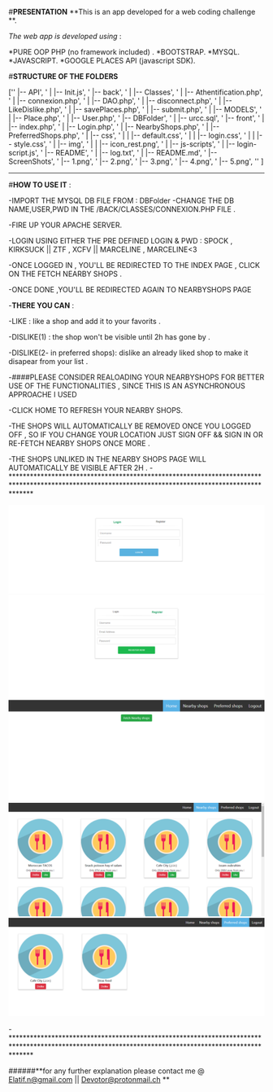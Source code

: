 #**PRESENTATION**
**This is an app developed for a web coding challenge **.

_The web app is developed using_ :

*PURE OOP PHP (no framework included) .
*BOOTSTRAP.
*MYSQL.
*JAVASCRIPT.
*GOOGLE PLACES API (javascript SDK).

#**STRUCTURE OF THE FOLDERS**

[''
|-- API',
  '    |   |-- Init.js',
  '    |-- back',
  '    |   |-- Classes',
  '    |       |-- Athentification.php',
  '    |       |-- connexion.php',
  '    |       |-- DAO.php',
  '    |       |-- disconnect.php',
  '    |       |-- LikeDislike.php',
  '    |       |-- savePlaces.php',
  '    |       |-- submit.php',
  '    |       |-- MODELS',
  '    |           |-- Place.php',
  '    |           |-- User.php',
  '    |-- DBFolder',
  '    |   |-- urcc.sql',
  '    |-- front',
  '    |   |-- index.php',
  '    |   |-- Login.php',
  '    |   |-- NearbyShops.php',
  '    |   |-- PreferredShops.php',
  '    |   |-- css',
  '    |   |   |-- default.css',
  '    |   |   |-- login.css',
  '    |   |   |-- style.css',
  '    |   |-- img',
  '    |   |   |-- icon_rest.png',
  '    |   |-- js-scripts',
  '    |       |-- login-script.js',
  '    |-- README',
  '    |   |-- log.txt',
  '    |   |-- README.md',
  '    |-- ScreenShots',
  '        |-- 1.png',
  '        |-- 2.png',
  '        |-- 3.png',
  '        |-- 4.png',
  '        |-- 5.png',
  '' ]


*****************************************************************************************************************************************************
#**HOW TO USE IT** :

-IMPORT THE MYSQL DB FILE FROM : DBFolder 
-CHANGE THE DB NAME,USER,PWD IN THE /BACK/CLASSES/CONNEXION.PHP FILE .

-FIRE UP YOUR APACHE SERVER.

-LOGIN USING EITHER THE PRE DEFINED LOGIN & PWD : SPOCK , KIRKSUCK  || ZTF , XCFV  || MARCELINE , MARCELINE<3 

-ONCE LOGGED IN , YOU'LL BE REDIRECTED TO THE INDEX PAGE , CLICK ON THE FETCH NEARBY SHOPS .

-ONCE DONE ,YOU'LL BE REDIRECTED AGAIN TO NEARBYSHOPS PAGE 

-**THERE YOU CAN** : 

-LIKE : like a shop and add it to your favorits .

-DISLIKE(1) : the shop won't be visible until 2h has gone by .

-DISLIKE(2- in preferred shops): dislike an already liked shop to make it disapear from your list .

-####PLEASE CONSIDER REALOADING YOUR NEARBYSHOPS FOR BETTER USE OF THE FUNCTIONALITIES , SINCE THIS IS AN ASYNCHRONOUS APPROACHE I USED 

-CLICK HOME TO REFRESH YOUR NEARBY SHOPS.

-THE SHOPS WILL AUTOMATICALLY BE REMOVED ONCE YOU LOGGED OFF , SO IF YOU CHANGE YOUR LOCATION JUST SIGN OFF && SIGN IN OR RE-FETCH NEARBY SHOPS ONCE MORE .

-THE SHOPS UNLIKED IN THE NEARBY SHOPS PAGE WILL AUTOMATICALLY BE VISIBLE AFTER 2H .
-*****************************************************************************************************************************************************



![Screenshot](ScreenShots/1.png)
![Screenshot](ScreenShots/2.png)
![Screenshot](ScreenShots/3.png)
![Screenshot](ScreenShots/4.png)
![Screenshot](ScreenShots/5.png)




-*****************************************************************************************************************************************************


######**for any further explanation please contact me @ Elatif.n@gmail.com || Devotor@protonmail.ch **
